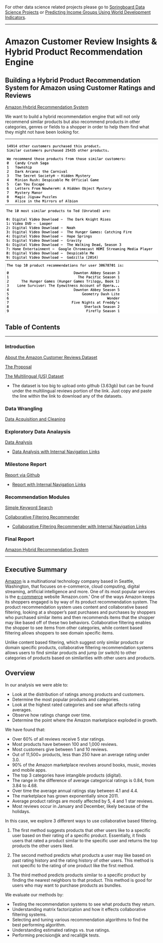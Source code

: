 For other data science related projects please go to [Springboard Data Science Projects](https://github.com/dametreusv/Springboard_Data_Science) or [Predicting Income Groups Using World Development Indicators](https://github.com/dametreusv/world_development_indicators/blob/master/README.md).

-------

# Amazon Customer Review Insights & Hybrid Product Recommendation Engine
## Building a Hybrid Product Recommendation System for Amazon using Customer Ratings and Reviews

[Amazon Hybrid Recommendation System](https://github.com/dametreusv/amazon_hybrid_recommendation_system/blob/master/APR_final_report.ipynb)

We want to build a hybrid recommendation engine that will not only recommend similar products but also recommend products in other categories, genres or fields to a shopper in order to help them find what they might not have been looking for.

-----------------

<img src='https://raw.githubusercontent.com/dametreusv/amazon_hybrid_recommendation_system/master/visuals/recommendations.png' width='550'>

## Table of Contents
--------------------------


### Introduction
[About the Amazon Customer Reviews Dataset](https://s3.amazonaws.com/amazon-reviews-pds/readme.html)

[The Proposal](https://github.com/dametreusv/amazon_hybrid_recommendation_system/blob/master/APR_Proposal.pdf)

[The Multilingual (US) Dataset](https://s3.amazonaws.com/amazon-reviews-pds/tsv/index.txt)
- The dataset is too big to upload onto github (3.63gb) but can be found under the multilingual reviews portion of the link.  Just copy and paste the line within the link to download any of the datasets.


### Data Wrangling
[Data Acquisition and Cleaning](https://github.com/dametreusv/amazon_hybrid_recommendation_system/blob/master/APR_wrangle.ipynb)


### Exploratory Data Analaysis
[Data Analysis](https://github.com/dametreusv/amazon_hybrid_recommendation_system/blob/master/APR_analysis.ipynb)
- [Data Analysis with Internal Navigation Links](https://nbviewer.jupyter.org/github/dametreusv/amazon_hybrid_recommendation_system/blob/master/APR_analysis.ipynb)


### Milestone Report
[Report via Github](https://github.com/dametreusv/amazon_hybrid_recommendation_system/blob/master/APR_milestone_report.ipynb)
- [Report with Internal Navigation Links](https://nbviewer.jupyter.org/github/dametreusv/amazon_hybrid_recommendation_system/blob/master/APR_milestone_report.ipynb)


### Recommendation Modules
[Simple Keyword Search](https://github.com/dametreusv/amazon_hybrid_recommendation_system/blob/master/APR_recommender_keyword_simple.ipynb)

[Collaborative Filtering Recommender](https://github.com/dametreusv/amazon_hybrid_recommendation_system/blob/master/APR_recommender_collaborative.ipynb)
- [Collaborative Filtering Recommender with Internal Navigation Links](https://nbviewer.jupyter.org/github/dametreusv/amazon_hybrid_recommendation_system/blob/master/APR_recommender_collaborative.ipynb)

### Final Report
[Amazon Hybrid Recommendation System](https://github.com/dametreusv/amazon_hybrid_recommendation_system/blob/master/APR_final_report.ipynb)

--------

## Executive Summary

[Amazon](https://www.amazon.com) is a multinational technology company based in Seattle, Washington, that focuses on e-commerce, cloud computing, digital streaming, artificial intelligence and more.  One of its most popular services is the [e-commerce](https://s3.amazonaws.com/amazon-reviews-pds/readme.html) website ‘Amazon.com.’  One of the ways Amazon keeps its shoppers engaged is by way of its product recommendation system. The product recommendation system uses content and collaborative based filtering, looking at a shopper’s past purchases and purchases by shoppers who purchased similar items and then recommends items that the shopper may like based off of these two behaviors. Collaborative filtering enables the shopper to see items from other categories, while content based filtering allows shoppers to see domain specific items.

Unlike content based filtering, which suggest only similar products or domain specific products, collaborative filtering recommendation systems allows users to find similar products and jump (or switch) to other categories of products based on similarities with other users and products.  


## Overview

In our analysis we were able to:

- Look at the distribution of ratings among products and customers.
- Determine the most popular products and categories.
- Look at the highest rated categories and see what affects rating averages.
- Observe how ratings change over time.
- Determine the point where the Amazon marketplace exploded in growth.

We have found that:

- Over 60% of all reviews receive 5 star ratings.
- Most products have between 100 and 1,000 reviews.
- Most customers give between 1 and 10 reviews.
- Out of 11,500+ products, less than 250 have an average rating under 3.0.
- 90% of the Amazon marketplace revolves around books, music, movies and mobile apps.
- The top 3 categories have intangible products (digital).
- The range in the difference of average categorical ratings is 0.84, from 3.84 to 4.68.
- Over time the average annual ratings stay between 4.1 and 4.4.
- The marketplace has grown exponentially since 2011.
- Average product ratings are mostly affected by 5, 4 and 1 star reviews.
- Most reviews occur in January and December, likely because of the holidays.

In this case, we explore 3 different ways to use collaborative based filtering.

1. The first method suggests products that other users like to a specific user based on their rating of a specific product.  Essentially, it finds users that rated a product similar to the specific user and returns the top products the other users liked.


2. The second method predicts what products a user may like based on past rating history and the rating history of other users.  This method is not specific to the rating of one product like the first method.


3. The third method predicts products similar to a specific product by finding the nearest neighbors to that product.  This method is good for users who may want to purchase products as bundles.

We evaluate our methods by:
- Testing the recommendation systems to see what products they return.
- Understanding matrix factorization and how it effects collaborative filtering systems.
- Selecting and tuning various recommendation algorithms to find the best performing algorithm.
- Understanding estimated ratings vs. true ratings.
- Performing precision@k and recall@k tests.
